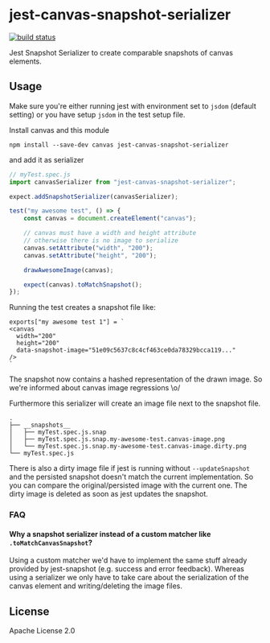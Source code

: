 # jest-canvas-snapshot-serializer

[![build status][travis-image]][travis-url]

Jest Snapshot Serializer to create comparable snapshots of canvas elements.

## Usage

Make sure you're either running jest with environment set to `jsdom` (default setting)
or you have setup `jsdom` in the test setup file.

Install canvas and this module

```
npm install --save-dev canvas jest-canvas-snapshot-serializer
```

and add it as serializer

```js
// myTest.spec.js
import canvasSerializer from "jest-canvas-snapshot-serializer";

expect.addSnapshotSerializer(canvasSerializer);

test("my awesome test", () => {
    const canvas = document.createElement("canvas");

    // canvas must have a width and height attribute
    // otherwise there is no image to serialize
    canvas.setAttribute("width", "200");
    canvas.setAttribute("height", "200");

    drawAwesomeImage(canvas);

    expect(canvas).toMatchSnapshot();
});
```

Running the test creates a snapshot file like:

```
exports["my awesome test 1"] = `
<canvas
  width="200"
  height="200"
  data-snapshot-image="51e09c5637c8c4cf463ce0da78329bcca119..."
/>
`
```

The snapshot now contains a hashed representation of the drawn image.
So we're informed about canvas image regressions \o/

Furthermore this serializer will create an image file next to the snapshot file.

```
.
├── __snapshots__
│   ├── myTest.spec.js.snap
│   ├── myTest.spec.js.snap.my-awesome-test.canvas-image.png
│   └── myTest.spec.js.snap.my-awesome-test.canvas-image.dirty.png
└── myTest.spec.js
```

There is also a dirty image file if jest is running without `--updateSnapshot` and the persisted snapshot
doesn't match the current implementation. So you can compare the original/persisted image with the current one.
The dirty image is deleted as soon as jest updates the snapshot.

### FAQ

#### Why a snapshot serializer instead of a custom matcher like `.toMatchCanvasSnapshot`?

Using a custom matcher we'd have to implement the same stuff already provided by jest-snapshot (e.g. success and error feedback).
Whereas using a serializer we only have to take care about the serialization of the canvas element and writing/deleting the image files.


## License

Apache License 2.0


[travis-image]: https://img.shields.io/travis/synyx/jest-canvas-snapshot-serializer.svg?style=flat-square
[travis-url]: https://travis-ci.org/synyx/jest-canvas-snapshot-serializer
[codecov-image]: https://img.shields.io/codecov/c/github/synyx/jest-canvas-snapshot-serializer.svg?style=flat-square
[codecov-url]: https://codecov.io/gh/synyx/jest-canvas-snapshot-serializer
